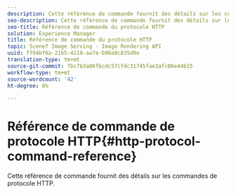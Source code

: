 ```yaml
---
description: Cette référence de commande fournit des détails sur les commandes de protocole HTTP.
seo-description: Cette référence de commande fournit des détails sur les commandes de protocole HTTP.
seo-title: Référence de commande du protocole HTTP
solution: Experience Manager
title: Référence de commande du protocole HTTP
topic: Scene7 Image Serving - Image Rendering API
uuid: ff94bf6a-21b5-4118-aa7e-b98a8c835d9e
translation-type: tm+mt
source-git-commit: 7bc7b3a86fbcdc57cfdc31745fae3afc06e44b15
workflow-type: tm+mt
source-wordcount: '42'
ht-degree: 0%

---
```



# Référence de commande de protocole HTTP{#http-protocol-command-reference}

Cette référence de commande fournit des détails sur les commandes de protocole HTTP.

